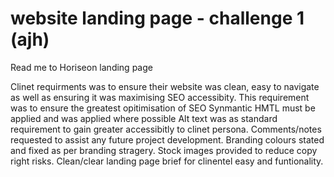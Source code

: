 # website landing page - challenge 1 (ajh)
Read me to Horiseon landing page

Clinet requirments was to ensure their website was clean, easy to navigate as well as ensuring it was maximising SEO accessibity. 
This requirement was to ensure the greatest opitimisation of SEO
Synmantic HMTL must be applied and was applied where possible
Alt text was as standard requirement to gain greater accessibitly to clinet persona. 
Comments/notes requested to assist any future project development. 
Branding colours stated and fixed as per branding stragery. 
Stock images provided to reduce copy right risks. 
Clean/clear landing page brief for clinentel easy and funtionality. 